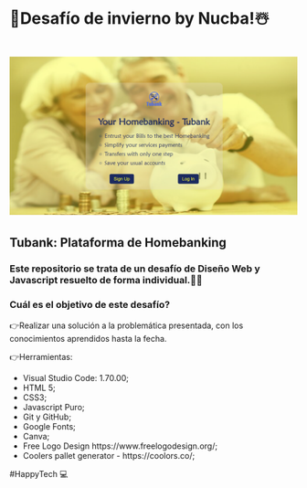 # 🥶Desafío de invierno by Nucba!☃️
![Captured image of index](./designs/CapturaIndex.PNG)
=======
## Tubank: Plataforma de Homebanking

### Este repositorio se trata de un desafío de Diseño Web y Javascript resuelto de forma individual.🧑‍💻

### Cuál es el objetivo de este desafío?
<p>👉Realizar una solución a la problemática presentada, con los conocimientos aprendidos hasta la fecha.</p>

<p>👉Herramientas: 
<ul>
    <li> Visual Studio Code: 1.70.00; </li>
    <li> HTML 5; </li>
    <li> CSS3; </li>
    <li> Javascript Puro; </li>
    <li> Git y GitHub; </li>
    <li> Google Fonts; </li>
    <li> Canva; </li>
    <li> Free Logo Design https://www.freelogodesign.org/; </li>
    <li> Coolers pallet generator - https://coolors.co/; </li>
</ul>
</p>
<p>#HappyTech 💻</p>
